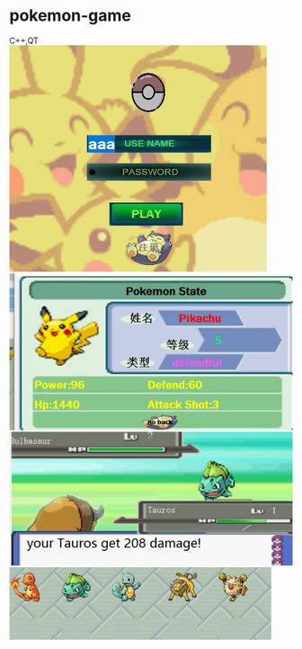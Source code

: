 # pokemon-game
C++,QT
![](https://github.com/Fuckee/pokemon-game/blob/master/1.png)
![](https://github.com/Fuckee/pokemon-game/blob/master/2.png)
![](https://github.com/Fuckee/pokemon-game/blob/master/3.png)
![](https://github.com/Fuckee/pokemon-game/blob/master/4.png)


